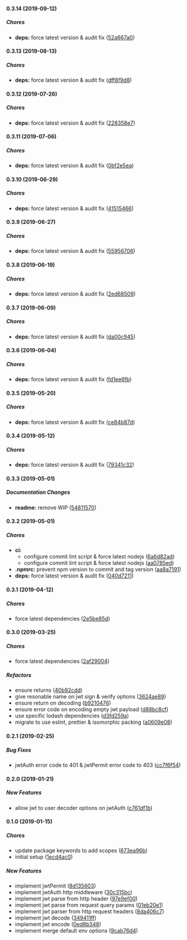 #### 0.3.14 (2019-09-12)

##### Chores

* **deps:**  force latest version & audit fix ([52a667a0](https://github.com/lykmapipo/jwt-common/commit/52a667a034c21e2a5c669fa932164ed9694a3c55))

#### 0.3.13 (2019-08-13)

##### Chores

* **deps:**  force latest version & audit fix ([dff8f9d8](https://github.com/lykmapipo/jwt-common/commit/dff8f9d8079372f4f9d779bba18fa3b32686c789))

#### 0.3.12 (2019-07-26)

##### Chores

* **deps:**  force latest version & audit fix ([228358e7](https://github.com/lykmapipo/jwt-common/commit/228358e746b113baad57e19228410ae998038237))

#### 0.3.11 (2019-07-06)

##### Chores

* **deps:**  force latest version & audit fix ([0bf2e5ea](https://github.com/lykmapipo/jwt-common/commit/0bf2e5ea7eed9c44370462b415042399a6e12eca))

#### 0.3.10 (2019-06-29)

##### Chores

* **deps:**  force latest version & audit fix ([41515466](https://github.com/lykmapipo/jwt-common/commit/415154664722625ba309040ffe5dc542b041be41))

#### 0.3.9 (2019-06-27)

##### Chores

* **deps:**  force latest version & audit fix ([55956706](https://github.com/lykmapipo/jwt-common/commit/55956706d683dced4020b9d0fce38539147f8a96))

#### 0.3.8 (2019-06-19)

##### Chores

* **deps:**  force latest version & audit fix ([2ed68509](https://github.com/lykmapipo/jwt-common/commit/2ed685097ef268f9bf6fc3af429908c1d8886d88))

#### 0.3.7 (2019-06-09)

##### Chores

* **deps:**  force latest version & audit fix ([da00c945](https://github.com/lykmapipo/jwt-common/commit/da00c945b2b79f7809dd322e43177b5fd7bab922))

#### 0.3.6 (2019-06-04)

##### Chores

* **deps:**  force latest version & audit fix ([fd1ee6fb](https://github.com/lykmapipo/jwt-common/commit/fd1ee6fb2e81b98c4ad25ac4539915317c412504))

#### 0.3.5 (2019-05-20)

##### Chores

* **deps:**  force latest version & audit fix ([ce84b87d](https://github.com/lykmapipo/jwt-common/commit/ce84b87d45351cb1458f8e7f78d809ff1cb30831))

#### 0.3.4 (2019-05-12)

##### Chores

* **deps:**  force latest version & audit fix ([79341c32](https://github.com/lykmapipo/jwt-common/commit/79341c3278fb2efa4120def61da94e65c25dc0fc))

#### 0.3.3 (2019-05-01)

##### Documentation Changes

* **readme:**  remove WIP ([54811570](https://github.com/lykmapipo/jwt-common/commit/54811570e8989574e26f95391136f44b23996945))

#### 0.3.2 (2019-05-01)

##### Chores

* **ci:**
  *  configure commit lint script & force latest nodejs ([6a6d82ad](https://github.com/lykmapipo/jwt-common/commit/6a6d82ad9008078fd005cda8adf8d6f06b16bf18))
  *  configure commit lint script & force latest nodejs ([aa0785ed](https://github.com/lykmapipo/jwt-common/commit/aa0785eda82b63e92d1db833015b406674ea8bba))
* **.npmrc:**  prevent npm version to commit and tag version ([aa8a7191](https://github.com/lykmapipo/jwt-common/commit/aa8a71911e5af13e94ee3081a432ee9e0e51bb94))
* **deps:**  force latest version & audit fix ([040d7211](https://github.com/lykmapipo/jwt-common/commit/040d72115a50a248c7b834f8906b634cfcc0d906))

#### 0.3.1 (2019-04-12)

##### Chores

*  force latest dependencies ([2e5be85d](https://github.com/lykmapipo/jwt-common/commit/2e5be85d31bf74114195e5729da4534b687bf845))

#### 0.3.0 (2019-03-25)

##### Chores

*  force latest dependencies ([2af29004](https://github.com/lykmapipo/jwt-common/commit/2af29004cc226c8c94681b00f486f1c9407b0e41))

##### Refactors

*  ensure returns ([40b92cdd](https://github.com/lykmapipo/jwt-common/commit/40b92cddfa5bb9a141276132f21a35942a29ee13))
*  give resonable name on jwt sign & verify options ([3624ae89](https://github.com/lykmapipo/jwt-common/commit/3624ae895572f86884eadfa1fc7a75f741244927))
*  ensure return on decoding ([b9210476](https://github.com/lykmapipo/jwt-common/commit/b9210476f13097010692fe09eb8dfa41dadb05f6))
*  ensure error code on encoding empty jwt payload ([d88bc8cf](https://github.com/lykmapipo/jwt-common/commit/d88bc8cf356f6e87d719814c8be8357b8a9bed90))
*  use specific lodash dependencies ([d3fd259a](https://github.com/lykmapipo/jwt-common/commit/d3fd259a363a244d4a03f27909d6e9583f6868fa))
*  migrate to use eslint, prettier & isomorphic packing ([a0609e08](https://github.com/lykmapipo/jwt-common/commit/a0609e08a5639e1802b8cf0c858ad193d45d2586))

#### 0.2.1 (2019-02-25)

##### Bug Fixes

*  jwtAuth error code to 401 & jwtPermit error code to 403 ([cc7f6f54](https://github.com/lykmapipo/jwt-common/commit/cc7f6f5457b3844e67379cf94b77641645eec289))

#### 0.2.0 (2019-01-21)

##### New Features

*  allow jwt to user decoder options on jwtAuth ([c761df1b](https://github.com/lykmapipo/jwt-common/commit/c761df1ba9b135c413ff9029fc2604dec39865d6))

#### 0.1.0 (2019-01-15)

##### Chores

*  update package keywords to add scopes ([673ea96b](https://github.com/lykmapipo/jwt-common/commit/673ea96bf810c5d4de2260b3c588dcbed014c9b0))
*  initial setup ([1ecd4ac0](https://github.com/lykmapipo/jwt-common/commit/1ecd4ac03d1f2076de32fdd2cc48a01fbca76364))

##### New Features

*  implement jwtPermit ([8d135603](https://github.com/lykmapipo/jwt-common/commit/8d13560312b090570002779960ecd64bf34897a2))
*  implement jwtAuth http middleware ([30c315bc](https://github.com/lykmapipo/jwt-common/commit/30c315bc38d93389d9be6995e81d15e9418e1951))
*  implement jwt parse from http header ([97e9ef00](https://github.com/lykmapipo/jwt-common/commit/97e9ef00ee8ebdfc07b7db085d622848f4c54b89))
*  implement jwt parse from request query params ([01eb20e1](https://github.com/lykmapipo/jwt-common/commit/01eb20e1b189cba8edd6164a56f1cfdfaaeb11ea))
*  implement jwt parser from http request headers ([8da406c7](https://github.com/lykmapipo/jwt-common/commit/8da406c72ab3bcc903d1bf42ab18e54808bc1602))
*  implement jwt decode ([349411ff](https://github.com/lykmapipo/jwt-common/commit/349411ff09c62a47cb09f237dc6f085c7793bf9d))
*  implement jwt encode ([0ed8b348](https://github.com/lykmapipo/jwt-common/commit/0ed8b34877388f9f0401da64938ee7b11284ad20))
*  implement merge default env options ([9cab76d4](https://github.com/lykmapipo/jwt-common/commit/9cab76d43a2c482198b56713a00f3c76e7f0e5ac))

